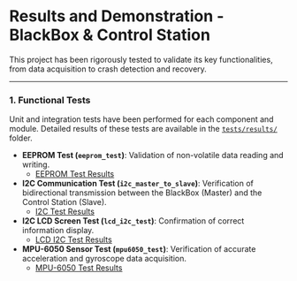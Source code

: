 # Results and Demonstration - BlackBox & Control Station

This project has been rigorously tested to validate its key functionalities, from data acquisition to crash detection and recovery.

---

### 1. Functional Tests

Unit and integration tests have been performed for each component and module. Detailed results of these tests are available in the [`tests/results/`](Documentation/semaine-2/electronique/tests/results/) folder.

* **EEPROM Test (`eeprom_test`)**: Validation of non-volatile data reading and writing.
    * [EEPROM Test Results](Documentation/semaine-2/electronique/tests/results/eeprom_test/results.txt)
* **I2C Communication Test (`i2c_master_to_slave`)**: Verification of bidirectional transmission between the BlackBox (Master) and the Control Station (Slave).
    * [I2C Test Results](Documentation/semaine-2/electronique/tests/results/i2c_master_to_slave/results.txt)
* **I2C LCD Screen Test (`lcd_i2c_test`)**: Confirmation of correct information display.
    * [LCD I2C Test Results](Documentation/semaine-2/electronique/tests/results/lcd_i2c_test/results.txt)
* **MPU-6050 Sensor Test (`mpu6050_test`)**: Verification of accurate acceleration and gyroscope data acquisition.
    * [MPU-6050 Test Results](Documentation/semaine-2/electronique/tests/results/mpu6050_test/results.txt)